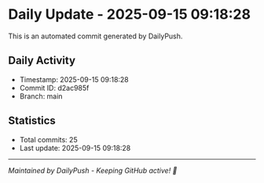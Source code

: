 # Daily Update - 2025-09-15 09:18:28

This is an automated commit generated by DailyPush.

## Daily Activity
- Timestamp: 2025-09-15 09:18:28
- Commit ID: d2ac985f
- Branch: main

## Statistics
- Total commits: 25
- Last update: 2025-09-15 09:18:28

---
*Maintained by DailyPush - Keeping GitHub active! 🚀*
